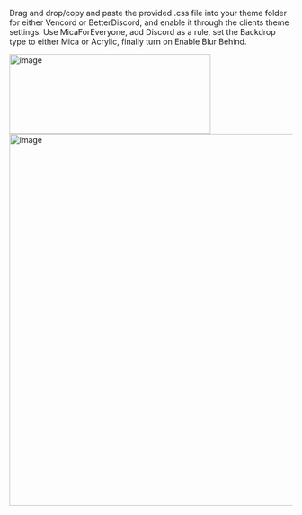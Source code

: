 Drag and drop/copy and paste the provided .css file into your theme folder for either Vencord or BetterDiscord, and enable it through the clients theme settings.
Use MicaForEveryone, add Discord as a rule, set the Backdrop type to either Mica or Acrylic, finally turn on Enable Blur Behind.

<img width="358" height="142" alt="image" src="https://github.com/user-attachments/assets/ed08a88e-f803-4f70-9880-d3c5301f70b8" />

<img width="1623" height="662" alt="image" src="https://github.com/user-attachments/assets/731a7619-a309-4d63-aae8-a17b533f19de" />
